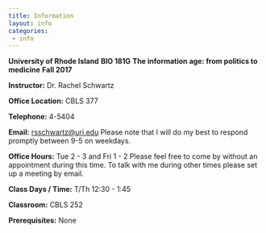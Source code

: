 ```yaml
---
title: Information
layout: info
categories:
 - info
---
```


**University of Rhode Island**
**BIO 181G**
**The information age: from politics to medicine**
**Fall 2017**

**Instructor:** Dr. Rachel Schwartz

**Office Location:** CBLS 377

**Telephone:**  4-5404

**Email:** rsschwartz@uri.edu
Please note that I will do my best to respond promptly between 9-5 on weekdays.

**Office Hours:**  Tue 2 - 3 and Fri 1 - 2
Please feel free to come by without an appointment during this time. To talk with me during other times please set up a meeting by email.

**Class Days / Time:**  T/Th 12:30 - 1:45

**Classroom:**  CBLS 252

**Prerequisites:** None
